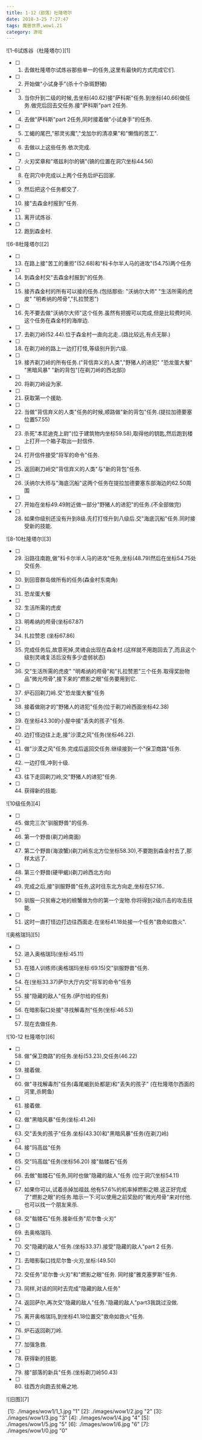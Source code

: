 ```yaml
---
title: 1-12（部落）杜隆塔尔
date: 2018-3-25 7:27:47
tags: 魔兽世界,wow1.21
category: 游戏
---
```

![1-6试炼谷（杜隆塔尔）][1]
- [ ] 1. 去做杜隆塔尔试炼谷那些单一的任务,这里有最快的方式完成它们.
- [ ] 2. 开始做"小试身手"(杀十个杂斑野猪)
- [ ] 3. 当你升到二级的时候,去坐标(40.62)接"萨科斯"任务.到坐标(40.66)做任务.做完后回去交任务.接"萨科斯"part 2任务.
- [ ] 4. 去做"萨科斯"part 2任务,同时接着做"小试身手"的任务.
- [ ] 5. 工蝎的尾巴,"邪灵劣魔","戈加尔的清凉果"和"懒惰的苦工".
- [ ] 6. 去做以上这些任务.依次完成.
- [ ] 7. 火刃奖章和"塔兹利尔的镐"(镐的位置在洞穴坐标44.56)
- [ ] 8. 在洞穴中完成以上两个任务后炉石回家.
- [ ] 9. 然后把这个任务都交了.
- [ ] 10. 接"去森金村报到"任务.
- [ ] 11. 离开试炼谷.
- [ ] 12. 跑到森金村.

![6-8杜隆塔尔][2]
- [ ] 13. 在路上接"苦工的重担"(52.68)和"科卡尔半人马的进攻"(54.75)两个任务
- [ ] 14. 到森金村交"去森金村报到"的任务.
- [ ] 15. 接齐森金村的所有可以接的任务.(包括那些: "沃纳尔大师" "生活所需的虎皮" "明希纳的颅骨","扎拉赞恩")
- [ ] 16. 先不要去做"沃纳尔大师"这个任务.虽然有把握可以完成,但是比较费时间.这个任务在森金村的海岸边.
- [ ] 17. 去剃刀岭(52.44).位于森金村一直向北走..(路比较远,有点无聊.)
- [ ] 18. 在剃刀岭的路上一边打打怪,等级别升到六级.
- [ ] 19. 接齐剃刀岭的所有任务.("背信弃义的人类","野猪人的进犯" "恐龙蛋大餐" "黑暗风暴" "新的背包"[在剃刀岭的西北部]) 
- [ ] 20. 将剃刀岭设为家.
- [ ] 21. 获取第一个援助.
- [ ] 22. 当做"背信弃义的人类"任务的时候,顺路做"新的背包"任务.(提拉加德要塞位置57.55)
- [ ] 23. 杀死"本尼迪克上尉"(位于建筑物内坐标59.58),取得他的钥匙,然后跑到楼上打开一个箱子取出一封信件.
- [ ] 24. 打开信件接受"将军的命令"任务.
- [ ] 25. 返回剃刀岭交"背信弃义的人类"与"新的背包"任务.
- [ ] 26. 沃纳尔大师与"海底沉船"这两个任务在提拉加德要塞东部海边的62.50周围
- [ ] 27. 开始在坐标49.49附近做一部分"野猪人的进犯"的任务.(不全部做完)
- [ ] 28. 如果你级别还没有升到8级.先打打怪升到八级后.交"海底沉船"任务.同时接受新的技能.

![8-10杜隆塔尔][3]
- [ ] 29. 沿路往南跑,做"科卡尔半人马的进攻"任务,坐标(48.79)然后在坐标54.75处交任务.
- [ ] 30. 到回音群岛做所有的任务(森金村东南角)
- [ ] 31. 恐龙蛋大餐
- [ ] 32. 生活所需的虎皮
- [ ] 33. 明希纳的颅骨(坐标67.87)
- [ ] 34. 扎拉赞恩 (坐标67.86) 
- [ ] 35. 完成任务后,故意死掉,灵魂会出现在森金村.(这样就不用跑回去了,而且这个级别灵魂复活后没有多少虚弱状态)
- [ ] 36. 交"生活所需的虎皮" "明希纳的颅骨"和"扎拉赞恩"三个任务.取得奖励物品"微光颅骨",接下来的"燃影之眼"任务要用到它.
- [ ] 37. 炉石回剃刀岭.交"恐龙蛋大餐"任务
- [ ] 38. 接着做刚才的"野猪人的进犯"任务(位于剃刀岭西面坐标42.38)
- [ ] 39. 在坐标43.30的小屋中接"丢失的孩子"任务.
- [ ] 40. 边打怪边往上走,接"沙漠之风"任务(坐标46.22).
- [ ] 41. 做"沙漠之风"任务.完成后返回交任务.继续接到一个"保卫商路"任务.
- [ ] 42. 一边打怪,冲到十级.
- [ ] 43. 往下走回剃刀岭,交"野猪人的进犯"任务.
- [ ] 44. 获得新的技能. 

![10级任务][4]
- [ ] 45. 做完三次"驯服野兽"的任务.
- [ ] 46. 第一个野兽(剃刀岭南面)
- [ ] 47. 第二个野兽(海浪蟹)(剃刀岭东北方位坐标58.30),不要跑到森金村去了,那样太远了.
- [ ] 48. 第三个野兽(硬甲蝎)(剃刀岭西北方向)
- [ ] 49. 完成之后,接"驯服野兽"任务,这时往东北方向走,坐标在57.16..
- [ ] 50. 驯服一只贫瘠之地的螃蟹做为你的第一个宠物.你将得到2级爪击的攻击技能. 
- [ ] 51. 这时一直打怪边打边往西面走.在坐标41.18处接一个任务"救命如救火".

![奥格瑞玛][5]
- [ ] 52. 进入奥格瑞玛(坐标:45.11) 
- [ ] 53. 在猎人训练师(奥格瑞玛坐标:69.15)交"驯服野兽"任务. 
- [ ] 54. 在(坐标33.37)萨尔大厅内交"将军的命令"任务
- [ ] 55. 接"隐藏的敌人"任务.(萨尔给的任务)
- [ ] 56. 在暗影裂口处接"寻找解毒剂"任务(坐标:46.53)
- [ ] 57. 现在去做任务.

![10-12 杜隆塔尔][6]
- [ ] 58. 做"保卫商路"的任务.坐标(53.23),交任务(46.22)
- [ ] 59. 接着做.
- [ ] 60. 做"寻找解毒剂"任务(毒尾蝎到处都是)和"丢失的孩子" (在杜隆塔尔西面的河里,杀鳄鱼)
- [ ] 61. 接着做.
- [ ] 62. 做"黑暗风暴"任务(坐标:41.26)
- [ ] 63. 交"丢失的孩子"任务.坐标(43.30)和"黑暗风暴"任务(在剃刀岭)
- [ ] 64. 接"玛高兹"任务
- [ ] 65. 交"玛高兹"任务(坐标56.20) 接"骷髅石"任务
- [ ] 66. 去做"骷髅石"任务,同时也做"隐藏的敌人"任务 (位于洞穴坐标54.11)
- [ ] 67. 如果你可以,试着杀掉加祖兹.他有57.6%的机率掉燃影之眼.这正好完成了"燃影之眼"的任务.暗示一下:可以使用之前奖励的"微光颅骨"来对付他.也可以找一个朋友来杀.
- [ ] 68. 交"骷髅石"任务.接新任务"尼尔鲁·火刃"
- [ ] 69. 去奥格瑞玛.
- [ ] 70. 交"隐藏的敌人"任务.(坐标33.37).接受"隐藏的敌人"part 2 任务.
- [ ] 71. 去暗影裂口找尼尔鲁·火刃,坐标:(49.50)
- [ ] 72. 交任务"尼尔鲁·火刃"和"燃影之眼"任务. 同时接"雅克塞罗斯"任务.
- [ ] 73. 同样,对话的同时去完成"隐藏的敌人任务"
- [ ] 74. 返回萨尔,再次交"隐藏的敌人"任务."隐藏的敌人"part3我跳过没做.
- [ ] 75. 离开奥格瑞玛,到坐标41.18位置交"救命如救火"任务.
- [ ] 76. 炉石返回剃刀岭.
- [ ] 77. 加强急救.
- [ ] 78. 获得新的技能.
- [ ] 79. 接"部落的新兵"任务.(坐标剃刀岭50.43)
- [ ] 80. 往西方向跑去贫瘠之地.

![旧图][7]


  [1]: ./images/wow1/1_1.jpg "1"
  [2]: ./images/wow1/2.jpg "2"
  [3]: ./images/wow1/3.jpg "3"
  [4]: ./images/wow1/4.jpg "4"
  [5]: ./images/wow1/5.jpg "5"
  [6]: ./images/wow1/6.jpg "6"
  [7]: ./images/wow1/0.jpg "0"

